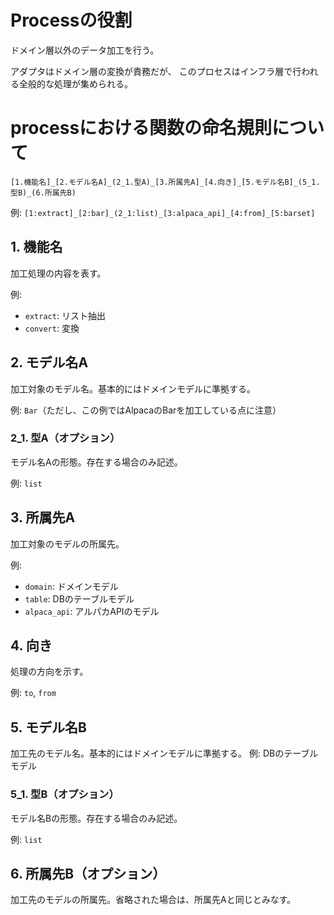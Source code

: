 # Processの役割
ドメイン層以外のデータ加工を行う。

アダプタはドメイン層の変換が責務だが、
このプロセスはインフラ層で行われる全般的な処理が集められる。


# processにおける関数の命名規則について
`[1.機能名]_[2.モデル名A]_(2_1.型A)_[3.所属先A]_[4.向き]_[5.モデル名B]_(5_1.型B)_(6.所属先B)`

例: `[1:extract]_[2:bar]_(2_1:list)_[3:alpaca_api]_[4:from]_[5:barset]`


## 1. 機能名

加工処理の内容を表す。

例:
- `extract`: リスト抽出
- `convert`: 変換

## 2. モデル名A
加工対象のモデル名。基本的にはドメインモデルに準拠する。

例: `Bar`（ただし、この例ではAlpacaのBarを加工している点に注意）

### 2_1. 型A（オプション）
モデル名Aの形態。存在する場合のみ記述。

例: `list`

## 3. 所属先A
加工対象のモデルの所属先。

例:
- `domain`: ドメインモデル
- `table`: DBのテーブルモデル
- `alpaca_api`: アルパカAPIのモデル

## 4. 向き
処理の方向を示す。

例: `to`, `from`

## 5. モデル名B
加工先のモデル名。基本的にはドメインモデルに準拠する。
例: DBのテーブルモデル

### 5_1. 型B（オプション）
モデル名Bの形態。存在する場合のみ記述。

例: `list`

## 6. 所属先B（オプション）
加工先のモデルの所属先。省略された場合は、所属先Aと同じとみなす。
